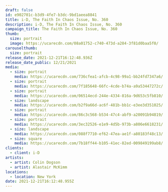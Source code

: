 ```yaml
---
draft: false
id: e902701c-b3d9-4fe7-b3dc-9bd1aeea8841
title: i-D, The Faith In Chaos Issue, No. 360
description: i-D, The Faith In Chaos Issue, No. 360
campaign_title: The Faith In Chaos Issue, No. 360
thumb:
  size: portrait
  image: https://ucarecdn.com/08a01752-c740-473d-a284-3f81d0baa5f0/
carouselthumb:
  size: portrait
release_date: 2021-12-21T16:12:48.936Z
release_date_public: 12/21/2021
media:
  - size: portrait
    media: https://ucarecdn.com/736cfea1-afcb-4c98-99a1-bb24fd7347a6/
  - size: portrait
    media: https://ucarecdn.com/7f185648-66fc-4cde-b74a-a9a53447272c/
  - size: portrait
    media: https://ucarecdn.com/06514ecd-244e-4334-816a-9d653c5fb810/
  - size: landscape
    media: https://ucarecdn.com/b2f9a66d-ac6f-481b-bb1c-e3ee3d351025/
  - size: portrait
    media: https://ucarecdn.com/86c3c568-b534-47c4-abf9-a20091b94819/
  - size: portrait
    media: https://ucarecdn.com/3ec32526-e1e9-4d5b-973b-a806e6618231/
  - size: landscape
    media: https://ucarecdn.com/088f7710-ef62-47ea-ae1f-a80183f48c13/
  - size: square
    media: https://ucarecdn.com/7b18ff44-b105-41ec-82ed-009849199ab8/
clients:
  - client: i-D
artists:
  - artist: Colin Dogson
  - artist: Alastair McKimm
locations:
  - location: New York
date: 2021-12-21T16:12:48.955Z
---
```

